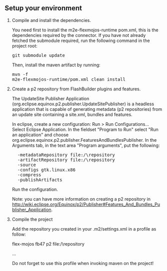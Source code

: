 Setup your environment
----------------------

1.  Compile and install the dependencies.

    You need first to install the m2e-flexmojos-runtime pom.xml, this is the dependencies required by the connector.
    If you have not already fetched the submodule required, run the following command in the project root:
    <pre>git submodule update</pre>
    Then, install the maven artifact by running: <pre>mvn -f m2e-flexmojos-runtime/pom.xml clean install</pre>

2.  Create a p2 repository from FlashBuilder plugins and features.

    The UpdateSite Publisher Application (org.eclipse.equinox.p2.publisher.UpdateSitePublisher) is a headless application that is capable of generating metadata (p2 repositories) from an update site containing a site.xml, bundles and features.
    
    In eclipse, create a new configuration: Run > Run Configurations... Select Eclipse Application.
    In the fieldset "Program to Run" select "Run an application" and choose org.eclipse.equinox.p2.publisher.FeaturesAndBundlesPublisher.
    In the Arguments tab, in the text area "Program arguments", put the following:
    <pre>
      -metadataRepository file:/<some location>\repository
      -artifactRepository file:/<some location>\repository
      -source <location with a plugin and feature directory>
      -configs gtk.linux.x86
      -compress
      -publishArtifacts
    </pre>

    Run the configuration.

    Note: you can have more information on creating a p2 repository in http://wiki.eclipse.org/Equinox/p2/Publisher#Features_And_Bundles_Publisher_Application.

3.  Compile the project

    Add the repository you created in your .m2/settings.xml in a profile as follow:

    <profiles>
      <profile>
        <id>flex-mojos</id>
        <repositories>
          <repository>
            <id>fb47</id>
            <layout>p2</layout>
            <url>file:/<some location>\repository</url>
          </repository>
        </repositories>
      </profile>
      
      ...
      
    </profiles>

    Do not forget to use this profile when invoking maven on the project!
